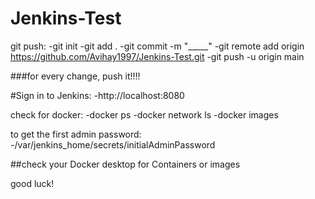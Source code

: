 # Jenkins-Test

git push:
	-git init
	-git add .
	-git commit -m "_____"
	-git remote add origin https://github.com/Avihay1997/Jenkins-Test.git
	-git push -u origin main

###for every change, push it!!!!

#Sign in to Jenkins:
	-http://localhost:8080

check for docker:
	-docker ps
	-docker network ls
	-docker images

to get the first admin password:
	-/var/jenkins_home/secrets/initialAdminPassword

##check your Docker desktop for Containers or images

good luck!

